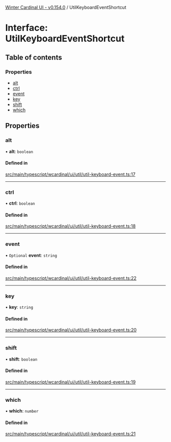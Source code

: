 [Winter Cardinal UI - v0.154.0](../index.md) / UtilKeyboardEventShortcut

# Interface: UtilKeyboardEventShortcut

## Table of contents

### Properties

- [alt](UtilKeyboardEventShortcut.md#alt)
- [ctrl](UtilKeyboardEventShortcut.md#ctrl)
- [event](UtilKeyboardEventShortcut.md#event)
- [key](UtilKeyboardEventShortcut.md#key)
- [shift](UtilKeyboardEventShortcut.md#shift)
- [which](UtilKeyboardEventShortcut.md#which)

## Properties

### alt

• **alt**: `boolean`

#### Defined in

[src/main/typescript/wcardinal/ui/util/util-keyboard-event.ts:17](https://github.com/winter-cardinal/winter-cardinal-ui/blob/v0.154.0/src/main/typescript/wcardinal/ui/util/util-keyboard-event.ts#L17)

___

### ctrl

• **ctrl**: `boolean`

#### Defined in

[src/main/typescript/wcardinal/ui/util/util-keyboard-event.ts:18](https://github.com/winter-cardinal/winter-cardinal-ui/blob/v0.154.0/src/main/typescript/wcardinal/ui/util/util-keyboard-event.ts#L18)

___

### event

• `Optional` **event**: `string`

#### Defined in

[src/main/typescript/wcardinal/ui/util/util-keyboard-event.ts:22](https://github.com/winter-cardinal/winter-cardinal-ui/blob/v0.154.0/src/main/typescript/wcardinal/ui/util/util-keyboard-event.ts#L22)

___

### key

• **key**: `string`

#### Defined in

[src/main/typescript/wcardinal/ui/util/util-keyboard-event.ts:20](https://github.com/winter-cardinal/winter-cardinal-ui/blob/v0.154.0/src/main/typescript/wcardinal/ui/util/util-keyboard-event.ts#L20)

___

### shift

• **shift**: `boolean`

#### Defined in

[src/main/typescript/wcardinal/ui/util/util-keyboard-event.ts:19](https://github.com/winter-cardinal/winter-cardinal-ui/blob/v0.154.0/src/main/typescript/wcardinal/ui/util/util-keyboard-event.ts#L19)

___

### which

• **which**: `number`

#### Defined in

[src/main/typescript/wcardinal/ui/util/util-keyboard-event.ts:21](https://github.com/winter-cardinal/winter-cardinal-ui/blob/v0.154.0/src/main/typescript/wcardinal/ui/util/util-keyboard-event.ts#L21)
